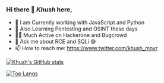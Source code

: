 ### Hi there 👋 ***Khush*** here,

- 🔭 I am Currently working with JavaScript and Python
- 🌱 Also Learning Pentesting and OSINT these days
- 🤜🏼 Much Active on Hackerone and Bugcrowd
- 💬 Ask me about RCE and SQLi 😅
- 📫 How to reach me: https://www.twitter.com/khush_mnvr 

[![Khush's GitHub stats](https://github-readme-stats.vercel.app/api?username=khushmanvar&count_private=true&show_icons=true&theme=gruvbox)](https://github.com/khushmanvar/github-readme-stats)

[![Top Langs](https://github-readme-stats.vercel.app/api/top-langs/?username=khushmanvar&lang_count=2&exclude_repo=first-order-model,MemeProject&hide=jupyter%20notebook&layout=compact)](https://github.com/khushmanvar/github-readme-stats)



